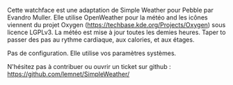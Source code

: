 Cette watchface est une adaptation de Simple Weather pour Pebble par Evandro Muller.
Elle utilise OpenWeather pour la météo and les icônes viennent du projet Oxygen (https://techbase.kde.org/Projects/Oxygen) sous licence LGPLv3.
La météo est mise à jour toutes les demies heures.
Taper to passer des pas au rythme cardiaque, aux calories, et aux étages.

Pas de configuration. Elle utilise vos paramètres systèmes.

N'hésitez pas à contribuer ou ouvrir un ticket sur github : https://github.com/lemnet/SimpleWeather/